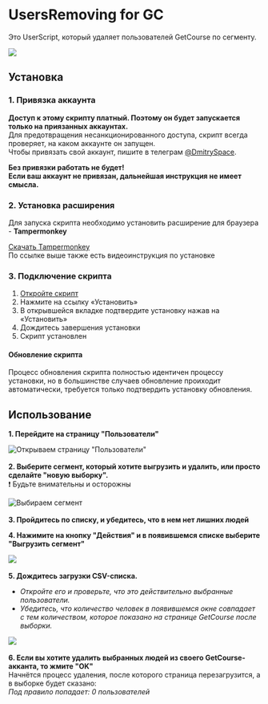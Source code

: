# UsersRemoving for GC
Это UserScript, который удаляет пользователей GetCourse по сегменту.

![](https://github.com/DmitrySpace/UsersRemoving-for-GC/raw/master/ezgif-5-ba48b3d37a84.gif)

## Установка

### 1. Привязка аккаунта
**Доступ к этому скрипту платный. Поэтому он будет запускается только на приязанных аккаунтах.**\
Для предотвращения несанкционированного доступа, скрипт всегда проверяет, на каком аккаунте он запущен.\
Чтобы привязать свой аккаунт, пишите в телеграм [@DmitrySpace](https://tele.gs/DmitrySpace).

**Без привязки работать не будет!**\
**Если ваш аккаунт не привязан, дальнейшая инструкция не имеет смысла.**

### 2. Установка расширения
Для запуска скрипта необходимо установить расширение для браузера - **Tampermonkey**

[Скачать Tampermonkey](https://tampermonkey.net/)\
По ссылке выше также есть видеоинструкция по установке

### 3. Подключение скрипта

1. [Откройте скрипт](https://github.com/DmitrySpace/UsersRemoving-for-GC/raw/master/UsersRemoving%20for%20GC.user.js)
2. Нажмите на ссылку «Установить»
3. В открывшейся вкладке подтвердите установку нажав на «Установить»
4. Дождитесь завершения установки
5. Скрипт установлен

#### Обновление скрипта
Процесс обновления скрипта полностью идентичен процессу установки, но в большинстве случаев обновление проиходит автоматически, требуется только подтвердить установку обновления.

## Использование

**1. Перейдите на страницу "Пользователи"**

![Открываем страницу "Пользователи"](https://i.imgur.com/erD9ycv.png)
 \
 \
**2. Выберите сегмент, который хотите выгрузить и удалить, или просто сделайте "новую выборку".**\
:exclamation: Будьте внимательны и осторожны
  
![Выбираем сегмент](https://i.imgur.com/WuCSnwr.png)
 \
 \
**3. Пройдитесь по списку, и убедитесь, что в нем нет лишних людей**  

**4. Нажимите на кнопку "Действия" и в появившемся списке выберите "Выгрузить сегмент"**

![](https://i.imgur.com/80ivfuO.png)
 \
 \
**5. Дождитесь загрузки CSV-списка.**
- *Откройте его и проверьте, что это действительно выбранные пользователи.*
- *Убедитесь, что количество человек в появившемся окне совпадает с тем количеством, которое показано на странице  GetCourse после выборки.*

![](https://i.imgur.com/Urdagvx.png)
 \
 \
**6. Если вы хотите удалить выбранных людей из своего GetCourse-акканта, то жмите "OK"**\
Начнётся процесс удаления, после которого страница перезагрузится, а в выборке будет сказано:\
*Под правило попадает: 0 пользователей*
